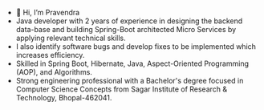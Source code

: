 - 👋 Hi, I’m Pravendra
- Java developer with 2 years of experience in designing the backend data-base and building Spring-Boot architected Micro Services by applying relevant technical skills.
- I also identify software bugs and develop fixes to be implemented which increases efficiency.
- Skilled in Spring Boot, Hibernate, Java, Aspect-Oriented Programming (AOP), and Algorithms.
- Strong engineering professional with a Bachelor's degree focused in Computer Science Concepts from Sagar Institute of Research & Technology, Bhopal-462041.

<!---
Pravendra5/Pravendra5 is a ✨ special ✨ repository because its `README.md` (this file) appears on your GitHub profile.
You can click the Preview link to take a look at your changes.
--->
